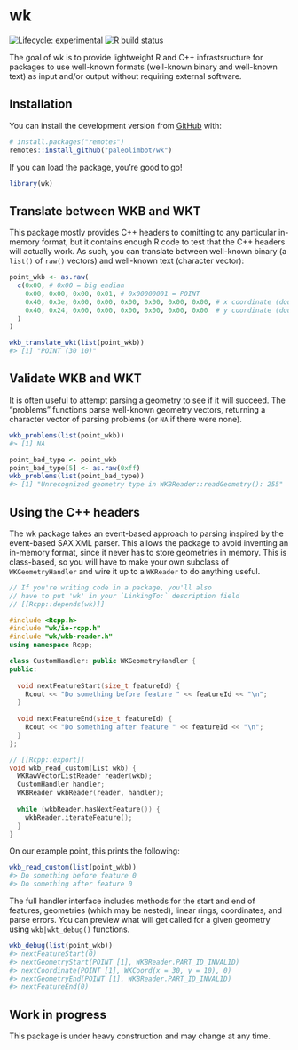 
<!-- README.md is generated from README.Rmd. Please edit that file -->

# wk

<!-- badges: start -->

[![Lifecycle:
experimental](https://img.shields.io/badge/lifecycle-experimental-orange.svg)](https://www.tidyverse.org/lifecycle/#experimental)
[![R build
status](https://github.com/paleolimbot/wk/workflows/R-CMD-check/badge.svg)](https://github.com/paleolimbot/wk/actions)
<!-- badges: end -->

The goal of wk is to provide lightweight R and C++ infrastsructure for
packages to use well-known formats (well-known binary and well-known
text) as input and/or output without requiring external software.

## Installation

You can install the development version from
[GitHub](https://github.com/) with:

``` r
# install.packages("remotes")
remotes::install_github("paleolimbot/wk")
```

If you can load the package, you’re good to go\!

``` r
library(wk)
```

## Translate between WKB and WKT

This package mostly provides C++ headers to comitting to any particular
in-memory format, but it contains enough R code to test that the C++
headers will actually work. As such, you can translate between
well-known binary (a `list()` of `raw()` vectors) and well-known text
(character vector):

``` r
point_wkb <- as.raw(
  c(0x00, # 0x00 = big endian
    0x00, 0x00, 0x00, 0x01, # 0x00000001 = POINT
    0x40, 0x3e, 0x00, 0x00, 0x00, 0x00, 0x00, 0x00, # x coordinate (double)
    0x40, 0x24, 0x00, 0x00, 0x00, 0x00, 0x00, 0x00  # y coordinate (double)
  )
)

wkb_translate_wkt(list(point_wkb))
#> [1] "POINT (30 10)"
```

## Validate WKB and WKT

It is often useful to attempt parsing a geometry to see if it will
succeed. The “problems” functions parse well-known geometry vectors,
returning a character vector of parsing problems (or `NA` if there were
none).

``` r
wkb_problems(list(point_wkb))
#> [1] NA

point_bad_type <- point_wkb
point_bad_type[5] <- as.raw(0xff)
wkb_problems(list(point_bad_type))
#> [1] "Unrecognized geometry type in WKBReader::readGeometry(): 255"
```

## Using the C++ headers

The wk package takes an event-based approach to parsing inspired by the
event-based SAX XML parser. This allows the package to avoid inventing
an in-memory format, since it never has to store geometries in memory.
This is class-based, so you will have to make your own subclass of
`WKGeometryHandler` and wire it up to a `WKReader` to do anything
useful.

``` cpp
// If you're writing code in a package, you'll also
// have to put 'wk' in your `LinkingTo:` description field
// [[Rcpp::depends(wk)]]

#include <Rcpp.h>
#include "wk/io-rcpp.h"
#include "wk/wkb-reader.h"
using namespace Rcpp;

class CustomHandler: public WKGeometryHandler {
public:
  
  void nextFeatureStart(size_t featureId) {
    Rcout << "Do something before feature " << featureId << "\n";
  }
  
  void nextFeatureEnd(size_t featureId) {
    Rcout << "Do something after feature " << featureId << "\n";
  }
};

// [[Rcpp::export]]
void wkb_read_custom(List wkb) {
  WKRawVectorListReader reader(wkb);
  CustomHandler handler;
  WKBReader wkbReader(reader, handler);
  
  while (wkbReader.hasNextFeature()) {
    wkbReader.iterateFeature();
  }
}
```

On our example point, this prints the following:

``` r
wkb_read_custom(list(point_wkb))
#> Do something before feature 0
#> Do something after feature 0
```

The full handler interface includes methods for the start and end of
features, geometries (which may be nested), linear rings, coordinates,
and parse errors. You can preview what will get called for a given
geometry using `wkb|wkt_debug()` functions.

``` r
wkb_debug(list(point_wkb))
#> nextFeatureStart(0)
#> nextGeometryStart(POINT [1], WKBReader.PART_ID_INVALID)
#> nextCoordinate(POINT [1], WKCoord(x = 30, y = 10), 0)
#> nextGeometryEnd(POINT [1], WKBReader.PART_ID_INVALID)
#> nextFeatureEnd(0)
```

## Work in progress

This package is under heavy construction and may change at any time.
